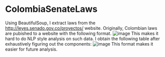 # ColombiaSenateLaws
Using BeautifulSoup, I extract laws from the http://leyes.senado.gov.co/proyectos/ website.
Originally, Colombian laws are pubished to a website with the following format.
![image](https://user-images.githubusercontent.com/64241377/172290544-f1ef5593-9a22-4f2d-9ef5-b0664090acc5.png)
This makes it hard to do NLP style analysis on such data. I obtain the following table after exhaustively figuring out the components: 
![image](https://user-images.githubusercontent.com/64241377/172290728-a436d221-91ea-4f77-9fde-02bdbd36aae7.png)
This format makes it easier for future analysis. 

